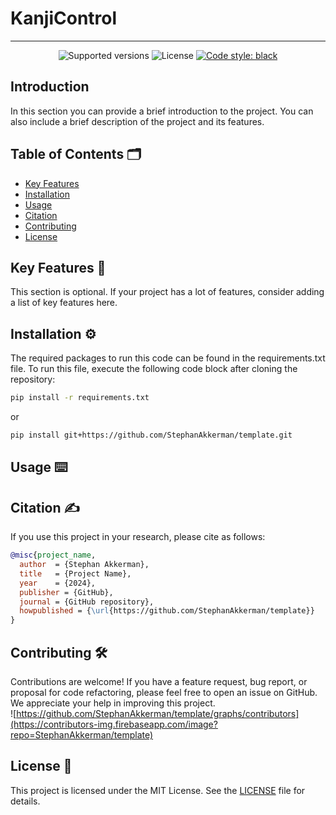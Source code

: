 # KanjiControl

<!-- Add a banner here like: https://github.com/StephanAkkerman/fintwit-bot/blob/main/img/logo/fintwit-banner.png -->

---
<!-- Adjust the link of the second badge to your own repo -->
<p align="center">
  <img src="https://img.shields.io/badge/python-3.10-blue.svg" alt="Supported versions">
  <img src="https://img.shields.io/github/license/StephanAkkerman/template.svg?color=brightgreen" alt="License">
  <a href="https://github.com/psf/black"><img src="https://img.shields.io/badge/code%20style-black-000000.svg" alt="Code style: black"></a>
</p>

## Introduction

In this section you can provide a brief introduction to the project. You can also include a brief description of the project and its features.

## Table of Contents 🗂

- [Key Features](#key-features)
- [Installation](#installation)
- [Usage](#usage)
- [Citation](#citation)
- [Contributing](#contributing)
- [License](#license)

## Key Features 🔑

This section is optional. If your project has a lot of features, consider adding a list of key features here.

## Installation ⚙️
<!-- Adjust the link of the second command to your own repo -->

The required packages to run this code can be found in the requirements.txt file. To run this file, execute the following code block after cloning the repository:

```bash
pip install -r requirements.txt
```

or

```bash
pip install git+https://github.com/StephanAkkerman/template.git
```

## Usage ⌨️

## Citation ✍️
<!-- Be sure to adjust everything here so it matches your name and repo -->
If you use this project in your research, please cite as follows:

```bibtex
@misc{project_name,
  author  = {Stephan Akkerman},
  title   = {Project Name},
  year    = {2024},
  publisher = {GitHub},
  journal = {GitHub repository},
  howpublished = {\url{https://github.com/StephanAkkerman/template}}
}
```

## Contributing 🛠
<!-- Be sure to adjust the repo name here for both the URL and GitHub link -->
Contributions are welcome! If you have a feature request, bug report, or proposal for code refactoring, please feel free to open an issue on GitHub. We appreciate your help in improving this project.\
![https://github.com/StephanAkkerman/template/graphs/contributors](https://contributors-img.firebaseapp.com/image?repo=StephanAkkerman/template)

## License 📜

This project is licensed under the MIT License. See the [LICENSE](LICENSE) file for details.
